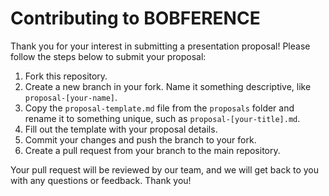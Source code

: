# Contributing to BOBFERENCE

Thank you for your interest in submitting a presentation proposal! Please follow the steps below to submit your proposal:

1. Fork this repository.
2. Create a new branch in your fork. Name it something descriptive, like `proposal-[your-name]`.
3. Copy the `proposal-template.md` file from the `proposals` folder and rename it to something unique, such as `proposal-[your-title].md`.
4. Fill out the template with your proposal details.
5. Commit your changes and push the branch to your fork.
6. Create a pull request from your branch to the main repository.

Your pull request will be reviewed by our team, and we will get back to you with any questions or feedback. Thank you!

